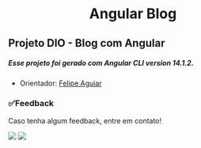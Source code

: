 <h1 text align="center"> Angular Blog </h1> 

##  Projeto DIO - Blog com Angular
##### Esse projeto foi gerado com Angular CLI version 14.1.2.
* Orientador: [Felipe Aguiar](https://github.com/felipeAguiarCode)

### ✅Feedback

Caso tenha algum feedback, entre em contato!

<a href = "mailto:juliagonzalezmoreira@gmail.com"><img src="https://img.shields.io/badge/Gmail-D14836?style=for-the-badge&logo=gmail&logoColor=white"></a> <a href="https://www.linkedin.com/in/julia-gonzalez-moreira/" target="_blank"><img src="https://img.shields.io/badge/-LinkedIn-%230077B5?style=for-the-badge&logo=linkedin&logoColor=white" target="_blank"></a> 
